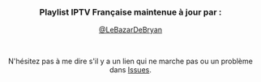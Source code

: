 <h3 align="center"> Playlist IPTV Française maintenue à jour par :</h3>
  
  <p align="center"><a href="https://github.com/LeBazarDeBryan">@LeBazarDeBryan</a></p>
  
<br>
  
  <p align="center">N'hésitez pas à me dire s'il y a un lien qui ne marche pas ou un problème dans <a href="https://github.com/LeBazarDeBryan/XTVZ_/issues/new">Issues</a>.</p>
